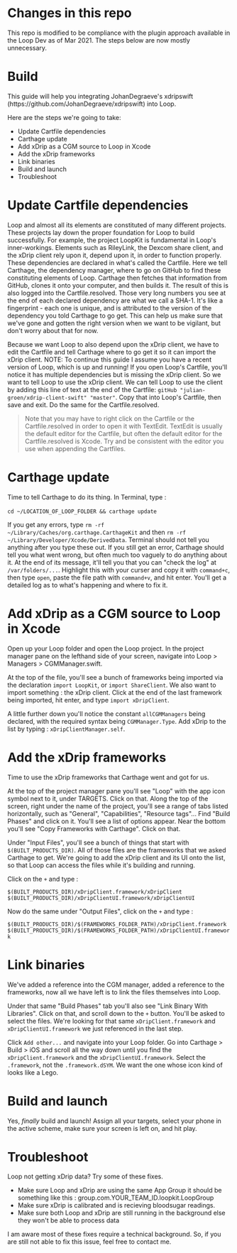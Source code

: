 <h1>Changes in this repo</h1>
<p>This repo is modified to be compliance with the plugin approach available in the Loop Dev as of Mar 2021.  The steps below are now mostly unnecessary.


<h1>Build</h1>
<p>This guide will help you integrating JohanDegraeve's xdripswift (https://github.com/JohanDegraeve/xdripswift) into Loop.</p> 

<p>Here are the steps we're going to take:</p>
<ul>
  <li>Update Cartfile dependencies</li> 
  <li>Carthage update</li>
  <li>Add xDrip as a CGM source to Loop in Xcode</li>
  <li>Add the xDrip frameworks</li>
  <li>Link binaries</li>
  <li>Build and launch</li>
  <li>Troubleshoot</li>
</ul>

<h1>Update Cartfile dependencies</h1>
<p>Loop and almost all its elements are constituted of many different projects. These projects lay down the proper foundation for Loop to build successfully. For example, the project LoopKit is fundamental in Loop's inner-workings. Elements such as RileyLink, the Dexcom share client, and the xDrip client rely upon it, depend upon it, in order to function properly. These dependencies are declared in what's called the Cartfile. Here we tell Carthage, the dependency manager, where to go on GitHub to find these constituting elements of Loop. Carthage then fetches that information from GitHub, clones it onto your computer, and then builds it. The result of this is also logged into the Cartfile.resolved. Those very long numbers you see at the end of each declared dependency are what we call a SHA-1. It's like a fingerprint - each one is unique, and is attributed to the version of the dependency you told Carthage to go get. This can help us make sure that we've gone and gotten the right version when we want to be vigilant, but don't worry about that for now.</p>
<p>Because we want Loop to also depend upon the xDrip client, we have to edit the Cartfile and tell Carthage where to go get it so it can import the xDrip client. NOTE: To continue this guide I assume you have a recent version of Loop, which is up and running! If you open Loop's Cartfile, you'll notice it has multiple dependencies but is missing the xDrip client. So we want to tell Loop to use the xDrip client. We can tell Loop to use the client by adding this line of text at the end of the Cartfile: <code>gitHub "julian-groen/xdrip-client-swift" "master"</code>. Copy that into Loop's Cartfile, then save and exit. Do the same for the Cartfile.resolved.</p> 
  
<blockquote>
<p>Note that you may have to right click on the Cartfile or the Cartfile.resolved in order to open it with TextEdit. TextEdit is usually the default editor for the Cartfile, but often the default editor for the Cartfile.resolved is Xcode. Try and be consistent with the editor you use when appending the Cartfiles.
</p>
</blockquote> 

<h1>Carthage update</h1>
<p>Time to tell Carthage to do its thing. In Terminal, type : <br><br>
<code>cd ~/LOCATION_OF_LOOP_FOLDER && carthage update</code></p>
<p>If you get any errors, type <code>rm -rf ~/Library/Caches/org.carthage.CarthageKit</code> and then <code>rm -rf ~/Library/Developer/Xcode/DerivedData</code>. Terminal should not tell you anything after you type these out. If you still get an error, Carthage should tell you what went wrong, but often much too vaguely to do anything about it. At the end of its message, it'll tell you that you can "check the log" at <code>/var/folders/...</code>. Highlight this with your curser and copy it with <code>command+c</code>, then type <code>open</code>, paste the file path with <code>command+v</code>, and hit enter. You'll get a detailed log as to what's happening and where to fix it.</p>

<h1>Add xDrip as a CGM source to Loop in Xcode</h1>
<p>Open up your Loop folder and open the Loop project. In the project manager pane on the lefthand side of your screen, navigate into Loop &gt; Managers &gt; CGMManager.swift.</p>
<p>At the top of the file, you'll see a bunch of frameworks being imported via the declaration <code>import LoopKit</code>, or <code>import ShareClient</code>. We also want to import something : the xDrip client. Click at the end of the last framework being imported, hit enter, and type <code>import xDripClient</code>.</p>
<p>A little further down you'll notice the constant <code>allCGMManagers</code> being declared, with the required syntax being <code>CGMManager.Type</code>. Add xDrip to the list by typing : <code>xDripClientManager.self</code>.</p>

<h1>Add the xDrip frameworks</h1>
<p>Time to use the xDrip frameworks that Carthage went and got for us.</p>
<p>At the top of the project manager pane you'll see "Loop" with the app icon symbol next to it, under TARGETS. Click on that. Along the top of the screen, right under the name of the project, you'll see a range of tabs listed horizontally, such as "General", "Capabilities", "Resource tags"... Find "Build Phases" and click on it. You'll see a list of options appear. Near the bottom you'll see "Copy Frameworks with Carthage". Click on that.</p>
<p>Under "Input Files", you'll see a bunch of things that start with <code>$(BUILT_PRODUCTS_DIR)</code>. All of those files are the frameworks that we asked Carthage to get. We're going to add the xDrip client and its UI onto the list, so that Loop can access the files while it's building and running.</p>
<p>Click on the <code>+</code> and type :</p>
<p><code>$(BUILT_PRODUCTS_DIR)/xDripClient.framework/xDripClient</code><br><code>$(BUILT_PRODUCTS_DIR)/xDripClientUI.framework/xDripClientUI</code></p>
<p>Now do the same under "Output Files", click on the <code>+</code> and type :</p>
<p><code>$(BUILT_PRODUCTS_DIR)/$(FRAMEWORKS_FOLDER_PATH)/xDripClient.framework</code><br>
<code>$(BUILT_PRODUCTS_DIR)/$(FRAMEWORKS_FOLDER_PATH)/xDripClientUI.framework</code></p>

<h1>Link binaries</h1>
<p>We've added a reference into the CGM manager, added a reference to the frameworks, now all we have left is to link the files themselves into Loop.</p>
<p>Under that same "Build Phases" tab you'll also see "Link Binary With Libraries". Click on that, and scroll down to the <code>+</code> button. You'll be asked to select the files. We're looking for that same <code>xDripClient.framework</code> and <code>xDripClientUI.framework</code> we just referenced in the last step.</p>
<p>Click <code>Add other...</code> and navigate into your Loop folder. Go into Carthage &gt; Build &gt; iOS and scroll all the way down until you find the <code>xDripClient.framework</code> and the <code>xDripClientUI.framework</code>. Select the <code>.framework</code>, not the <code>.framework.dSYM</code>. We want the one whose icon kind of looks like a Lego.</p>

<h1>Build and launch</h1>
<p>Yes, <em>finally</em> build and launch! Assign all your targets, select your phone in the active scheme, make sure your screen is left on, and hit play.</p>

<h1>Troubleshoot</h1>
<p>Loop not getting xDrip data? Try some of these fixes.</p>
<ul>
  <li>Make sure Loop and xDrip are using the same App Group it should be something like this : group.com.YOUR_TEAM_ID.loopkit.LoopGroup</li>
  <li>Make sure xDrip is calibrated and is recieving bloodsugar readings.</li>
  <li>Make sure both Loop and xDrip are still running in the background else they won't be able to process data</li>
</ul>
<p>I am aware most of these fixes require a technical background. So, if you are still not able to fix this issue, feel free to contact me.
